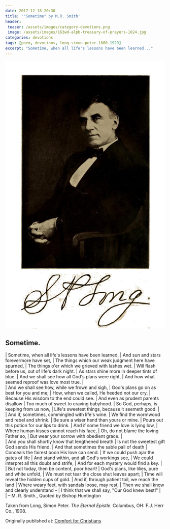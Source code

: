 ```yaml
---
date: 2017-12-18 20:30
title: '"Sometime" by M.R. Smith'
header:
 teaser: /assets/images/category-devotions.png
 image: /assets/images/163wd-alpb-treasury-of-prayers-1024.jpg
categories: devotions
tags: [poem, devotions, long-simon-peter-1860-1929]
excerpt: "Sometime, when all life's lessons have been learned..."
---
```


![Simon Peter Long, 1908](/assets/images/simon-peter-long-1908.jpg)

## Sometime. 

|   Sometime, when all life's lessons have been learned, 
|     And sun and stars forevermore have set, 
|   The things which our weak judgment here have spurned, 
|     The things o'er which we grieved with lashes wet. 
|   Will flash before us, out of life's dark night. 
|     As stars shine more in deeper tints of blue. 
|   And we shall see how all God's plans were right, 
|     And how what seemed reproof was love most true. 
|   
|   And we shall see how, while we frown and sigh, 
|     God's plans go on as best for you and me; 
|   How, when we called, He heeded not our cry, 
|     Because His wisdom to the end could see. 
|   And even as prudent parents disallow 
|     Too much of sweet to craving babyhood. 
|   So God, perhaps, is keeping from us now, 
|     Life's sweetest things, because it seemeth good. 
|   
|   And if, sometimes, commingled with life's wine. 
|     We find the wormwood and rebel and shrink. 
|   Be sure a wiser hand than yours or mine. 
|     Pours out this potion for our lips to drink. 
|   And if some friend we love is lying low, 
|     Where human kisses cannot reach his face, 
|   Oh, do not blame the loving Father so, 
|     But wear your sorrow with obedient grace. 
|   
|   And you shall shortly know that lengthened breath 
|     Is not the sweetest gift God sends His friend. 
|   And that sometimes the sable pall of death 
|     Conceals the fairest boon His love can send. 
|   If we could push ajar the gates of life 
|     And stand within, and all God's workings see, 
|   We could interpret all this doubt and strife, 
|     And for each mystery would find a key. 
|   
|   But not today, then be content, poor heart!
|     God's plans, like lilies, pure and white unfold, 
|   We must not tear the close shut leaves apart; 
|     Time will reveal the hidden cups of gold. 
|   And if, through patient toil, we reach the land 
|     Where weary feet, with sandals loose, may rest, 
|   Then we shall know and clearly understand – 
|     I think that we shall say, "Our God knew best!" 
|   
|               – M. R. Smith., Quoted by Bishop Huntington

Taken from Long, Simon Peter. *The Eternal Epistle*. Columbus, OH: F.J. Herr Co., 1908. 


<div>Originally published at: <a href='http://www.alecsatin.com/'>Comfort for Christians</a></div>